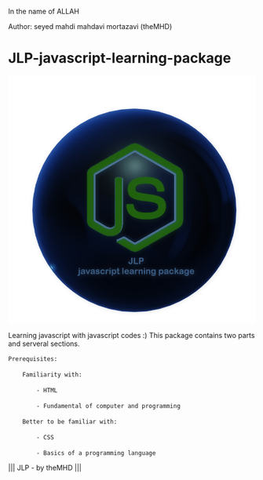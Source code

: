 ﻿In the name of ALLAH

Author:  seyed mahdi mahdavi mortazavi (theMHD)
# JLP-javascript-learning-package
![JLP-javascript learning package /// by theMHD](JLPlogo.png)

Learning javascript with javascript codes :)
This package contains two parts and serveral sections.

    Prerequisites:

        Familiarity with:

            - HTML

            - Fundamental of computer and programming

        Better to be familiar with:

            - CSS
            
            - Basics of a programming language

||| JLP - by theMHD |||